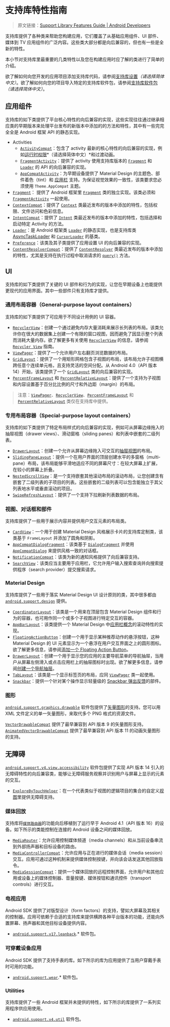# 支持库特性指南
> 原文链接：[Support Library Features Guide  |  Android Developers](https://developer.android.google.cn/topic/libraries/support-library/features)

支持库提供了各种类来帮助您构建应用，它们覆盖了从基础应用组件、UI 部件、媒体到 TV 应用组件的广泛内容。这些类大部分都是向后兼容的，但也有一些是全新的特性。

本小节对支持库里最重要的几类特性以及您在构建应用时应了解的类进行了简单的介绍。

欲了解如何向您开发的应用项目添加支持库代码，请参阅[支持库设置](https://developer.android.google.cn/topic/libraries/support-library/features)*（请选择简体中文）*。欲了解如何向您的项目导入特定的支持库软件包，请参阅[支持库软件包](https://developer.android.google.cn/topic/libraries/support-library/packages) *（请选择简体中文）*。

## 应用组件

支持库的如下类提供了平台核心特性的向后兼容的实现，这些实现往往通过继承相应类的早期版本来处理平台发布的新版本中添加的的方法和特性，其中有一些完完全全是 Android 框架 API 的静态实现。

* Activities
    * [`ActivityCompat`](https://developer.android.google.cn/reference/android/support/v4/app/ActivityCompat.html)：包含了 activity 最新的核心特性的向后兼容的实现，例如[运行时权限](https://developer.android.google.cn/about/versions/marshmallow/android-6.0-changes.html#behavior-runtime-permissions)*（请选择简体中文）*和过渡动画。
    * [`FragmentActivity`](https://developer.android.google.cn/reference/android/support/v4/app/FragmentActivity.html)：提供了 activity 使用支持库版本的 [`Fragment`](https://developer.android.google.cn/reference/android/support/v4/app/Fragment.html) 和 [`Loader`](https://developer.android.google.cn/reference/android/support/v4/content/Loader.html) 的 API 的向后兼容的实现。
    * [`AppCompatActivity`](https://developer.android.google.cn/reference/android/support/v7/app/AppCompatActivity.html)：为早期设备提供了 Material Design 的主题色、部件着色（tint）和 [应用栏](https://developer.android.google.cn/training/appbar/index.html) 支持。为保证视觉效果的一致性，该类要求您必须使用 `Theme.AppCompat` 主题。
* [`Fragment`](https://developer.android.google.cn/reference/android/support/v4/app/Fragment.html)： 提供了 Android 框架里 [`Fragment`](https://developer.android.google.cn/reference/android/app/Fragment.html) 类的独立实现。该类必须和 [`FragmentActivity`](https://developer.android.google.cn/reference/android/support/v4/app/FragmentActivity.html) 一起使用。
* [`ContextCompat`](https://developer.android.google.cn/reference/android/support/v4/content/ContextCompat.html)：提供了 [`Context`](https://developer.android.google.cn/reference/android/content/Context.html) 类最近发布的版本中添加的特性，包括权限、文件访问和色彩信息。
* [`IntentCompat`](https://developer.android.google.cn/reference/android/support/v4/content/IntentCompat.html)：提供了 [`Intent`](https://developer.android.google.cn/reference/android/content/Intent.html) 类最近发布的版本中添加的特性，包括选择和启动特定 Activity 的方法。
* [`Loader`](https://developer.android.google.cn/reference/android/support/v4/content/Loader.html)：是 Android 框架类 [`Loader`](https://developer.android.google.cn/reference/android/content/Loader.html) 的静态实现，也是支持库类 [AsyncTaskLoader](https://developer.android.google.cn/reference/android/support/v4/content/AsyncTaskLoader.html) 和 [`CursorLoader`](https://developer.android.google.cn/reference/android/support/v4/content/CursorLoader.html) 的基类。
* [`Preference`](https://developer.android.google.cn/reference/android/support/v7/preference/Preference.html)：该类及其子类提供了应用设置 UI 的向后兼容的实现。
* [`ContentResolverCompat`](https://developer.android.google.cn/reference/android/support/v4/content/ContentResolverCompat.html)：提供了 [`ContentResolver`](https://developer.android.google.cn/reference/android/content/ContentResolver.html) 类最近发布的版本中添加的特性，尤其是支持在执行过程中取消请求的 [`query()`](https://developer.android.google.cn/reference/android/support/v4/content/ContentResolverCompat.html#query(android.content.ContentResolver,%20android.net.Uri,%20java.lang.String[],%20java.lang.String,%20java.lang.String[],%20java.lang.String,%20android.support.v4.os.CancellationSignal)) 方法。

## UI

支持库的如下类提供了关键的 UI 部件和行为的实现，让您在早期设备上也能提供更现代的应用界面。其中一些部件只有支持库才提供。

### 通用布局容器（General-purpose layout containers）

支持库的如下类提供了可应用于不同设计用例的 UI 容器。

* [`RecyclerView`](https://developer.android.google.cn/reference/android/support/v7/widget/RecyclerView.html)：创建一个通过避免内存大量消耗来展示长列表的布局。该类允许你在很大的数据集上创建一个有限的窗口视图，因而避免了因显示整个列表而消耗大量内存。欲了解更多有关使用 [`RecyclerView`](https://developer.android.google.cn/reference/android/support/v7/widget/RecyclerView.html) 的信息，请参阅 [`Recycler View`](https://developer.android.google.cn/guide/topics/ui/layout/recyclerview.html) 指南。
* [`ViewPager`](https://developer.android.google.cn/reference/android/support/v4/view/ViewPager.html)：提供了一个允许用户左右翻页浏览数据的布局。
* [`GridLayout`](https://developer.android.google.cn/reference/android/support/v7/widget/GridLayout.html)：提供了一个用矩形网格包含子视图的布局，该布局允许子视图横跨任意个连续单元格，且支持灵活的空间分配。从 Android 4.0（API 版本 14）开始，该类提供了一个 [`GridLayout`](https://developer.android.google.cn/reference/android/widget/GridLayout.html) 类的向后兼容的实现。
* [`PercentFrameLayout`](https://developer.android.google.cn/reference/android/support/percent/PercentFrameLayout.html) 和 [`PercentRelativeLayout`](https://developer.android.google.cn/reference/android/support/percent/PercentRelativeLayout.html)：提供了一个支持为子视图和内容设置基于百分比比例的尺寸和外边距（margin）的布局。

> 注意：[`ViewPager`](https://developer.android.google.cn/reference/android/support/v4/view/ViewPager.html)、[`RecyclerView`](https://developer.android.google.cn/reference/android/support/v7/widget/RecyclerView.html)、[`PercentFrameLayout`](https://developer.android.google.cn/reference/android/support/percent/PercentFrameLayout.html) 和 [`PercentRelativeLayout`](https://developer.android.google.cn/reference/android/support/percent/PercentRelativeLayout.html) 类仅在支持库中提供。

### 专用布局容器（Special-purpose layout containers）

支持库的如下类提供了特定布局样式的向后兼容的实现，例如可从屏幕边缘拖入的抽屉视图（drawer views）、滑动窗格（sliding panes）和列表中嵌套的二级列表。

* [`DrawerLayout`](https://developer.android.google.cn/reference/android/support/v4/widget/DrawerLayout.html)：创建一个允许从屏幕边缘拖入可交互的[抽屉视图](https://developer.android.google.cn/training/implementing-navigation/nav-drawer.html)的布局。
* [`SlidingPaneLayout`](https://developer.android.google.cn/reference/android/support/v4/widget/SlidingPaneLayout.html)：提供一个在用户界面的顶层创建水平的多窗格（multi-pane）布局，该布局能够平滑地适应不同的屏幕尺寸：在较大屏幕上扩展，在较小的屏幕上折叠。
* [`NestedScrollView`](https://developer.android.google.cn/reference/android/support/v4/widget/NestedScrollView.html)：是一个支持嵌套其他滚动布局的滚动布局，让您创建含有嵌套了二级列表的子项目的列表。这些嵌套的二级列表可以包含能独立于其父列表地水平或垂直滚动的项目。
* [`SwipeRefreshLayout`](https://developer.android.google.cn/reference/android/support/v4/widget/SwipeRefreshLayout.html)：提供了一个支持下拉刷新列表数据的布局。

### 视图、对话框和部件

支持库提供了一些用于展示内容并提供用户交互元素的布局类。

* [`CardView`](https://developer.android.google.cn/reference/android/support/v7/widget/CardView.html)：一个用于创建 Material Design 风格展示卡片的支持库定制类，该类基于 `FrameLayout` 并添加了圆角和阴影。
* [`AppCompatDialogFragment`](https://developer.android.google.cn/reference/android/support/v7/app/AppCompatDialogFragment.html)：该类基于 [`DialogFragment`](https://developer.android.google.cn/reference/android/support/v4/app/DialogFragment.html) 并使用 [`AppCompatDialog`](https://developer.android.google.cn/reference/android/support/v7/app/AppCompatDialog.html) 来提供风格一致的对话框。
* [`NotificationCompat`](https://developer.android.google.cn/reference/android/support/v4/app/NotificationCompat.html)：该类为新的通知风格提供了向后兼容支持。
* [`SearchView`](https://developer.android.google.cn/reference/android/support/v7/widget/SearchView.html)：该类应当主要用于应用栏，它允许用户输入搜索查询并向搜索提供程序（search provider）提交搜索请求。

### Material Design

支持库提供了一些用于落实 Material Design UI 设计原则的类，其中很多都由 [`android.support.design`](https://developer.android.google.cn/reference/android/support/design/package-summary.html) 提供。

* [`CoordinatorLayout`](https://developer.android.google.cn/reference/android/support/design/widget/CoordinatorLayout.html)：该类是一个用来在顶层包含 Material Design 组件和行为的容器，也可用作同一个或多个子视图进行特定交互的容器。
* [`AppBarLayout`](https://developer.android.google.cn/reference/android/support/design/widget/AppBarLayout.html)：该类提供一个 Material Design 中[应用栏概念](http://www.google.com/design/spec/layout/structure.html#structure-app-bar)的滚动特性的实现。
* [`FloatingActionButton`](https://developer.android.google.cn/reference/android/support/design/widget/FloatingActionButton.html)：创建一个用于显示某种推荐动作的悬浮按钮，这种 Material Design 的 UI 元素显示为一个悬浮在用户交互界面之上的圆形图标。欲了解更多信息，请参阅[添加一个 Floating Action Button](https://developer.android.google.cn/guide/topics/ui/floating-action-button.html)。
* [`DrawerLayout`](https://developer.android.google.cn/reference/android/support/v4/widget/DrawerLayout.html)：创建一个用于显示您的应用的主要导航菜单的导航抽屉，当用户从屏幕左侧滑入或点击应用栏上的抽屉图标时出现。欲了解更多信息，请参阅[创建一个导航抽屉](https://developer.android.google.cn/training/implementing-navigation/nav-drawer.html)。
* [`TabLayout`](https://developer.android.google.cn/reference/android/support/design/widget/TabLayout.html)：该类是一个显示标签页的布局，应同 [`ViewPager`](https://developer.android.google.cn/reference/android/support/v4/view/ViewPager.html) 类一起使用。
* [`Snackbar`](https://developer.android.google.cn/reference/android/support/design/widget/Snackbar.html)：提供一个针对某个操作显示轻量级的 [Snackbar 弹出反馈](https://developer.android.google.cn/training/snackbar/index.html)的部件。

### 图形


[`android.support.graphics.drawable`](https://developer.android.google.cn/reference/android/support/graphics/drawable/package-summary.html) 软件包提供了[矢量图形](https://www.youtube.com/watch?v=wlFVIIstKmA)的支持。您可以用 XML 文件定义的单一矢量图形，来取代多个 PNG 格式的资源文件。

[`VectorDrawableCompat`](https://developer.android.google.cn/reference/android/support/graphics/drawable/VectorDrawableCompat.html) 提供了最早兼容到 API 版本 9 的矢量图形支持。[`AnimatedVectorDrawableCompat`](https://developer.android.google.cn/reference/android/support/graphics/drawable/AnimatedVectorDrawableCompat.html) 提供了最早兼容到 API 版本 11 的动画矢量图形的支持。

## 无障碍

[`android.support.v4.view.accessibility`](https://developer.android.google.cn/reference/android/support/v4/view/accessibility/package-summary.html) 软件包提供了实现 API 版本 14 引入的无障碍特性的向后兼容类，能够让无障碍服务观察并识别用户与屏幕上显示的元素的交互。

* [`ExploreByTouchHelper`](https://developer.android.google.cn/reference/android/support/v4/widget/ExploreByTouchHelper.html)：在一个代表类似于视图的逻辑项目的集合的自定义[视图](https://developer.android.google.cn/reference/android/view/View.html)里提供无障碍支持。

### 媒体回放

支持库将[`媒体路由器`](https://developer.android.google.cn/reference/android/support/v7/media/MediaRouter.html)的功能向后移植到了运行早于 Android 4.1（API 版本 16）的设备。如下所示的类能控制在连接的 Android 设备之间的媒体回放。

* [`MediaRouter`](https://developer.android.google.cn/reference/android/support/v7/media/MediaRouter.html)：允许应用控制媒体频道（media channels）和从当前设备串流到外部扬声器和目标设备的路由。
* [`MediaControllerCompat`](https://developer.android.google.cn/reference/android/support/v4/media/session/MediaControllerCompat.html)：允许应用与正在进行的媒体会话（media session）交互。应用可通过这种机制来提供媒体控制按键，并向该会话发送其他回放指令。
* [`MediaSessionCompat`](https://developer.android.google.cn/reference/android/support/v4/media/session/MediaSessionCompat.html)：提供一个媒体回放的远程控制界面，允许用户和其他应用或设备上的媒体控制器、音量按键、媒体按钮和通讯控件（transport controls）进行交互。

### 电视应用

Android SDK 提供了对版型设计（form factors）的支持，譬如大屏幕及其相关的控制器。应用可依赖于合适的支持库来提供横跨各种平台版本的功能，还能向外置屏幕、扬声器和其他目标设备提供内容。

* [`android.support.v17.leanback`](https://developer.android.google.cn/reference/android/support/v17/leanback/package-summary.html).* 软件包。

### 可穿戴设备应用

Android SDK 提供了支持手表的库。如下所示的库为应用提供了当用户穿戴手表时可用的功能。

* [`android.support.wear`](https://developer.android.google.cn/reference/android/support/wear/package-summary.html).* 软件包。

### Utilities

支持库提供了一些 Android 框架并未提供的特性，如下所示的库提供了一系列实用程序供应用使用。

* [`android.support.v4.util`](https://developer.android.google.cn/reference/android/support/v4/util/package-summary.html) 软件包。



